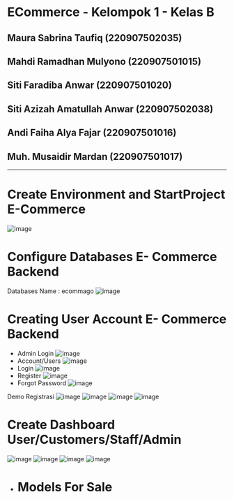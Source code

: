 # ECommerce - Kelompok 1 - Kelas B
## Maura Sabrina Taufiq (220907502035)
## Mahdi Ramadhan Mulyono (220907501015)
## Siti Faradiba Anwar (220907501020)
## Siti Azizah Amatullah Anwar (220907502038)
## Andi Faiha Alya Fajar (220907501016)
## Muh. Musaidir Mardan (220907501017)

---
# Create Environment and StartProject E-Commerce
![image](https://github.com/user-attachments/assets/21d06bc1-ed6d-43c1-8f91-2202881f3dfa)

# Configure Databases E- Commerce Backend
Databases Name : ecommago
![image](https://github.com/user-attachments/assets/403ce0d0-92d8-49ad-90c0-f22d16f1c360)

# Creating User Account E- Commerce Backend
- Admin Login 
![image](https://github.com/user-attachments/assets/300b5c68-c624-4867-b5ac-9cd436beaeca)
- Account/Users
![image](https://github.com/user-attachments/assets/07c890c4-541f-407b-a317-3826cdf85b33)
- Login
![image](https://github.com/user-attachments/assets/0f99fe83-840e-4c89-8aa7-bd94e6fa51fd)
- Register
![image](https://github.com/user-attachments/assets/c31ab56c-ba1d-4789-8adb-6b323074882e)
- Forgot Password
![image](https://github.com/user-attachments/assets/2a4d9cba-dd54-4ce1-8750-78d42745d808)

Demo Registrasi 
![image](https://github.com/user-attachments/assets/e0986fef-7279-4f7b-a1f6-d07dd27be9c3)
![image](https://github.com/user-attachments/assets/f4ca0819-7536-4462-9156-0f93bf0b88a2)
![image](https://github.com/user-attachments/assets/7f355320-6d0b-4cb1-8c49-c2900ef1553b)
![image](https://github.com/user-attachments/assets/dc4eacc8-a68a-4788-9348-08b2ea392da2)


# Create Dashboard User/Customers/Staff/Admin
![image](https://github.com/user-attachments/assets/c96cd374-b651-4c97-9b83-061327669098)
![image](https://github.com/user-attachments/assets/2bf722fb-1839-40c9-b58a-49dae10c668e)
![image](https://github.com/user-attachments/assets/9d187256-71e3-49e0-b741-73ca755b49e3)
![image](https://github.com/user-attachments/assets/65a8302f-1cb9-443c-80da-c440a04fb364)


- # Models For Sale
